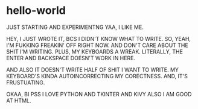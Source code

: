 # hello-world
JUST STARTING AND EXPERIMENTNG
YAA, I LIKE ME.

HEY, I JUST WROTE IT, BCS I DIDN'T KNOW WHAT TO WRITE.
SO, YEAH, I'M FUKKING FREAKIN' OFF RIGHT NOW. AND DON'T CARE ABOUT THE SHIT I'M WRITING.
PLUS, MY KEYBOARDS A WREAK. LITERALLY, THE ENTER AND BACKSPACE DOESN'T WORK IN HERE.

AND ALSO IT DOESN'T WRITE HALF OF SHIT I WANT TO WRITE.
MY KEYBOARD'S KINDA AUTOINCORRECTING MY CORECTNESS. AND, IT'S FRUSTUATING.

OKAA, BI
PSS I LOVE PYTHON AND TKINTER AND KIVY ALSO I AM GOOD AT HTML.
